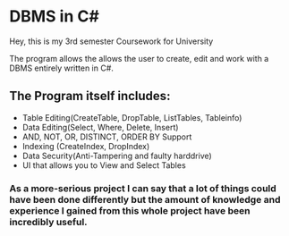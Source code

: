 # DBMS in C#

Hey, this is my 3rd semester Coursework for University

The program allows the allows the user to create, edit and work with a DBMS entirely written in C#.

## The Program itself includes: 
- Table Editing(CreateTable, DropTable, ListTables, Tableinfo)
- Data Editing(Select, Where, Delete, Insert)
- AND, NOT, OR, DISTINCT, ORDER BY Support
- Indexing (CreateIndex, DropIndex)
- Data Security(Anti-Tampering and faulty harddrive)
- UI that allows you to View and Select Tables 
  
### As a more-serious project I can say that a lot of things could have been done differently but the amount of knowledge and experience I gained from this whole project have been incredibly useful.
